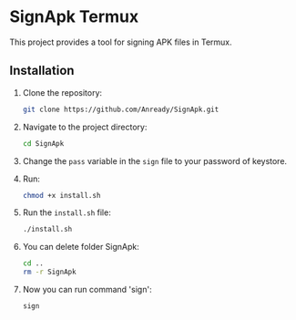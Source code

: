 # SignApk Termux

This project provides a tool for signing APK files in Termux.

## Installation

1. Clone the repository:
   ```sh
   git clone https://github.com/Anready/SignApk.git
   ```

2. Navigate to the project directory:
   ```sh
   cd SignApk
   ```

3. Change the `pass` variable in the `sign` file to your password of keystore.
4. Run:
   ```sh
   chmod +x install.sh
   ```

5. Run the `install.sh` file:
   ```sh
   ./install.sh
   ```
6. You can delete folder SignApk:
   ```sh
   cd ..
   rm -r SignApk
   ```
7. Now you can run command 'sign':
   ```sh
   sign
   ```
